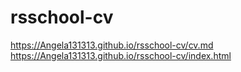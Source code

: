 # rsschool-cv
https://Angela131313.github.io/rsschool-cv/cv.md
https://Angela131313.github.io/rsschool-cv/index.html